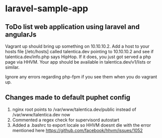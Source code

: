 laravel-sample-app
==================

ToDo list web application using laravel and angularJs
-----------------------------------------------------

Vagrant up should bring up something on 10.10.10.2. Add a host to your hosts file [/etc/hosts] called talentica.dev pointing to 10.10.10.2
and see if talentica.dev/info.php says HipHop. If it does, you just got served a php page via HHVM. Your app should be available in talentica.dev/v1/lists or similar.

Ignore any errors regarding php-fpm if you see them when you do vagrant up.

Changes made to default puphet config
-------------------------------------
1. nginx root points to /var/www/talentica.dev/public instead of /var/www/talentica.dev now
2. Commented a regex check for supervisord autostart
3. Added a .bashrc to export locale so HHVM doesnt die with the error mentioned here https://github.com/facebook/hhvm/issues/1052


